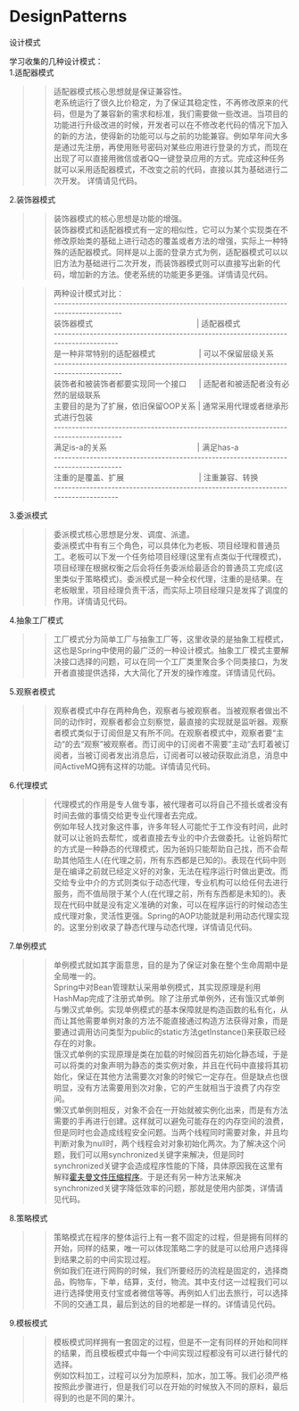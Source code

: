 # DesignPatterns
设计模式  
  
学习收集的几种设计模式：  
1.适配器模式  
>>适配器模式核心思想就是保证兼容性。  
老系统运行了很久比价稳定，为了保证其稳定性，不再修改原来的代码，但是为了兼容新的需求和标准，我们需要做一些改进。当项目的功能进行升级改进的时候，开发者可以在不修改老代码的情况下加入的新的方法，使得新的功能可以与之前的功能兼容。例如早年间大多是通过先注册，再使用账号密码对某些应用进行登录的方式，而现在出现了可以直接用微信或者QQ一键登录应用的方式。完成这种任务就可以采用适配器模式，不改变之前的代码，直接以其为基础进行二次开发。 详情请见代码。
  
2.装饰器模式  
>>装饰器模式的核心思想是功能的增强。  
装饰器模式和适配器模式有一定的相似性，它可以为某个实现类在不修改原始类的基础上进行动态的覆盖或者方法的增强，实际上一种特殊的适配器模式。同样是以上面的登录方式为例，适配器模式可以以旧方法为基础进行二次开发，而装饰器模式则可以直接写出新的代码，增加新的方法。使老系统的功能更多更强。详情请见代码。 
  
>>两种设计模式对比：  
            ------------------------------------------------------------------------------------   
            装饰器模式  　　　　　　　　　　　　　|   适配器模式  
            -----------------------------------------------------------------------------------   
            是一种非常特别的适配器模式          　 　　　　|  可以不保留层级关系  
            ------------------------------------------------------------------------------------   
            装饰者和被装饰者都要实现同一个接口    　 |  适配者和被适配者没有必然的层级联系  
            主要目的是为了扩展，依旧保留OOP关系    |  通常采用代理或者继承形式进行包装  
            ------------------------------------------------------------------------------------   
            满足is-a的关系                 　　　　　　　　　　　 |   满足has-a  
            ------------------------------------------------------------------------------------   
            注重的是覆盖、扩展             　　　　　　　　　 |   注重兼容、转换  
            -----------------------------------------------------------------------------------   

3.委派模式  
>>委派模式核心思想是分发、调度、派遣。  
委派模式中有有三个角色，可以具体化为老板、项目经理和普通员工。老板可以下发一个任务给项目经理(这里有点类似于代理模式)，项目经理在根据权衡之后会将任务委派给最适合的普通员工完成(这里类似于策略模式)。委派模式是一种全权代理，注重的是结果。在老板眼里，项目经理负责干活，而实际上项目经理只是发挥了调度的作用。详情请见代码。  
  
4.抽象工厂模式  
>>工厂模式分为简单工厂与抽象工厂等，这里收录的是抽象工程模式，这也是Spring中使用的最广泛的一种设计模式。抽象工厂模式主要解决接口选择的问题，可以在同一个工厂类里聚合多个同类接口，为发开者直接提供选择，大大简化了开发的操作难度。详情请见代码。  
  
5.观察者模式  
>>观察者模式中存在两种角色，观察者与被观察者。当被观察者做出不同的动作时，观察者都会立刻察觉，最直接的实现就是监听器。观察者模式类似于订阅但是又有所不同。在观察者模式中，观察者要“主动“的去“观察”被观察者。而订阅中的订阅者不需要”主动“去盯着被订阅者，当被订阅者发出消息后，订阅者可以被动获取此消息，消息中间ActiveMQ拥有这样的功能。详情请见代码。  
  
6.代理模式  
>>代理模式的作用是专人做专事，被代理者可以将自己不擅长或者没有时间去做的事情交给更专业代理者去完成。  
例如年轻人找对象这件事，许多年轻人可能忙于工作没有时间，此时就可以让爸妈去帮忙，或者直接去专业的中介去做委托。让爸妈帮忙的方式是一种静态的代理模式，因为爸妈只能帮助自己找，而不会帮助其他陌生人(在代理之前，所有东西都是已知的)。表现在代码中则是在编译之前就已经定义好的对象，无法在程序运行时做出更改。而交给专业中介的方式则类似于动态代理，专业机构可以给任何去进行服务，而不值局限于某个人(在代理之前，所有东西都是未知的)。表现在代码中就是没有定义准确的对象，可以在程序运行的时候动态生成代理对象，灵活性更强。Spring的AOP功能就是利用动态代理实现的。这里分别收录了静态代理与动态代理，详情请见代码。  
  
7.单例模式  
>>单例模式就如其字面意思，目的是为了保证对象在整个生命周期中是全局唯一的。  
Spring中对Bean管理默认采用单例模式，其实现原理是利用HashMap完成了注册式单例。除了注册式单例外，还有饿汉式单例与懒汉式单例。实现单例模式的基本保障就是构造函数的私有化，从而让其他需要单例对象的方法不能直接通过构造方法获得对象，而是要通过调用访问类型为public的static方法getInstance()来获取已经存在的对象。  
饿汉式单例的实现原理是类在加载的时候回首先初始化静态域，于是可以将类的对象声明为静态的类实例对象，并且在代码中直接将其初始化，保证在其他方法需要次对象的时候它一定存在。但是缺点也很明显，没有方法需要用到次对象，它的产生就相当于浪费了内存空间。  
懒汉式单例则相反，对象不会在一开始就被实例化出来，而是有方法需要的手再进行创建。这样就可以避免可能存在的内存空间的浪费，但是同时也会造成线程安全问题。当两个线程同时需要对象，并且均判断对象为null时，两个线程会对对象初始化两次。为了解决这个问题，我们可以用synchronized关键字来解决，但是同时synchronized关键字会造成程序性能的下降，具体原因我在这里有解释[霍夫曼文件压缩程序](/Hoffman-file-compression-program/blob/master/README.md)。于是还有另一种方法来解决synchronized关键字降低效率的问题，那就是使用内部类，详情请见代码。   
  
8.策略模式  
>>策略模式在程序的整体运行上有一套不固定的过程，但是拥有同样的开始，同样的结果，唯一可以体现策略二字的就是可以给用户选择得到结果之前的中间实现过程。  
例如我们在进行网购的时候，我们所要经历的流程是固定的，选择商品，购物车，下单，结算，支付，物流。其中支付这一过程我们可以进行选择使用支付宝或者微信等等。再例如人们出去旅行，可以选择不同的交通工具，最后到达的目的地都是一样的。详情请见代码。  
  
9.模板模式
>>模板模式同样拥有一套固定的过程，但是不一定有同样的开始和同样的结果，而且模板模式中每一个中间实现过程都没有可以进行替代的选择。  
例如饮料加工，过程可以分为加原料，加水，加工等。我们必须严格按照此步骤进行，但是我们可以在开始的时候放入不同的原料，最后得到的也是不同的果汁。
